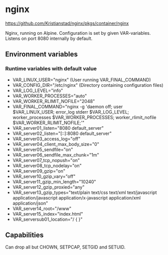 # nginx
https://github.com/Kristianstad/nginx/pkgs/container/nginx

Nginx, running on Alpine. Configuration is set by given VAR-variables. Listens on port 8080 internally by default.

## Environment variables
### Runtime variables with default value
* VAR_LINUX_USER="nginx" (User running VAR_FINAL_COMMAND)
* VAR_CONFIG_DIR="/etc/nginx" (Directory containing configuration files)
* VAR_LOG_LEVEL="info"
* VAR_WORKER_PROCESSES="auto"
* VAR_WORKER_RLIMIT_NOFILE="2048"
* VAR_FINAL_COMMAND="nginx -g 'daemon off; user \$VAR_LINUX_USER; error_log stderr \$VAR_LOG_LEVEL; worker_processes \$VAR_WORKER_PROCESSES; worker_rlimit_nofile \$VAR_WORKER_RLIMIT_NOFILE;'"
* VAR_server01_listen="8080 default_server"
* VAR_server02_listen="[::]:8080 default_server"
* VAR_server03_access_log="off"
* VAR_server04_client_max_body_size="0"
* VAR_server05_sendfile="on"
* VAR_server06_sendfile_max_chunk="1m"
* VAR_server07_tcp_nopush="on"
* VAR_server08_tcp_nodelay="on"
* VAR_server09_gzip="on"
* VAR_server10_gzip_vary="off"
* VAR_server11_gzip_min_length="10240"
* VAR_server12_gzip_proxied="any"
* VAR_server13_gzip_types="text/plain text/css text/xml text/javascript application/javascript application/x-javascript application/xml application/json"
* VAR_server14_root="/www"
* VAR_server15_index="index.html"
* VAR_serversub01_location="/ {  }"

## Capabilities
Can drop all but CHOWN, SETPCAP, SETGID and SETUID.

